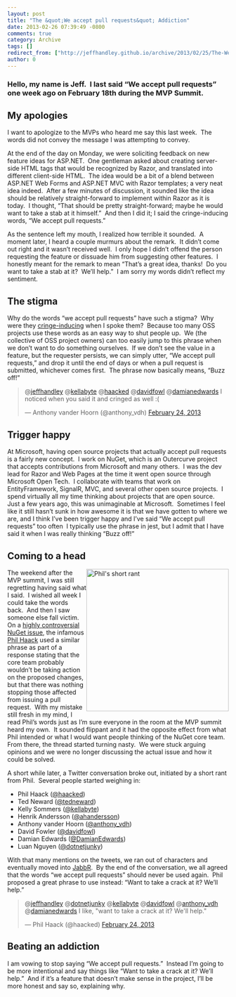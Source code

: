```yaml
---
layout: post
title: "The &quot;We accept pull requests&quot; Addiction"
date: 2013-02-26 07:39:49 -0800
comments: true
category: Archive
tags: []
redirect_from: ["http://jeffhandley.github.io/archive/2013/02/25/The-We-accept-pull-requests-Addiction.aspx", "http://jeffhandley.github.io/archive/2013/02/25/the-we-accept-pull-requests-addiction.aspx"]
author: 0
---
```

<!-- more -->
<h3>Hello, my name is Jeff.  I last said “We accept pull requests” one week ago on February 18th during the MVP Summit.</h3>  <h2>My apologies</h2>  <p>I want to apologize to the MVPs who heard me say this last week.  The words did not convey the message I was attempting to convey.</p>  <p>At the end of the day on Monday, we were soliciting feedback on new feature ideas for ASP.NET.  One gentleman asked about creating server-side HTML tags that would be recognized by Razor, and translated into different client-side HTML.  The idea would be a bit of a blend between ASP.NET Web Forms and ASP.NET MVC with Razor templates; a very neat idea indeed.  After a few minutes of discussion, it sounded like the idea should be relatively straight-forward to implement within Razor as it is today.  I thought, “That should be pretty straight-forward; maybe he would want to take a stab at it himself.”  And then I did it; I said the cringe-inducing words, “We accept pull requests.”</p>  <p>As the sentence left my mouth, I realized how terrible it sounded.  A moment later, I heard a couple murmurs about the remark.  It didn’t come out right and it wasn’t received well.  I only hope I didn’t offend the person requesting the feature or dissuade him from suggesting other features.  I honestly meant for the remark to mean “That’s a great idea, thanks!  Do you want to take a stab at it?  We’ll help.”  I am sorry my words didn’t reflect my sentiment.</p>  <h2>The stigma</h2>  <p>Why do the words “we accept pull requests” have such a stigma?  Why were they <a href="https://twitter.com/anthony_vdh/status/305570942724231168" target="_blank">cringe-inducing</a> when I spoke them?  Because too many OSS projects use these words as an easy way to shut people up.  We (the collective of OSS project owners) can too easily jump to this phrase when we don’t want to do something ourselves.  If we don’t see the value in a feature, but the requester persists, we can simply utter, “We accept pull requests,” and drop it until the end of days or when a pull request is submitted, whichever comes first.  The phrase now basically means, “Buzz off!”</p>

<blockquote class="twitter-tweet"><p>@<a href="https://twitter.com/jeffhandley">jeffhandley</a> @<a href="https://twitter.com/kellabyte">kellabyte</a> @<a href="https://twitter.com/haacked">haacked</a> @<a href="https://twitter.com/davidfowl">davidfowl</a> @<a href="https://twitter.com/damianedwards">damianedwards</a> I noticed when you said it and cringed as well :(</p>— Anthony vander Hoorn (@anthony_vdh) <a href="https://twitter.com/anthony_vdh/status/305570942724231168">February 24, 2013</a></blockquote>
<script async="" src="//platform.twitter.com/widgets.js" charset="utf-8"></script>

<h2>Trigger happy</h2>  <p>At Microsoft, having open source projects that actually accept pull requests is a fairly new concept.  I work on NuGet, which is an Outercurve project that accepts contributions from Microsoft and many others.  I was the dev lead for Razor and Web Pages at the time it went open source through Microsoft Open Tech.  I collaborate with teams that work on EntityFramework, SignalR, MVC, and several other open source projects.  I spend virtually all my time thinking about projects that are open source.  Just a few years ago, this was unimaginable at Microsoft.  Sometimes I feel like it still hasn’t sunk in how awesome it is that we have gotten to where we are, and I think I’ve been trigger happy and I’ve said “We accept pull requests” too often  I typically use the phrase in jest, but I admit that I have said it when I was really thinking “Buzz off!”</p>  <h2>Coming to a head</h2>  <p><a title="View the start of the twitter conversation" href="https://twitter.com/haacked/status/305517043237662721" target="_blank"><img title="Phil's short rant" style="border-left-width: 0px; border-right-width: 0px; border-bottom-width: 0px; margin-left: 0px; display: inline; border-top-width: 0px; margin-right: 0px" border="0" alt="Phil's short rant" align="right" src="http://jeffhandley.com/images/jeffhandley_com/WindowsLiveWriter/DirtyWordsWeacceptpullrequests_F213/image_3.png" width="324" /></a>The weekend after the MVP summit, I was still regretting having said what I said.  I wished all week I could take the words back.  And then I saw someone else fall victim.  On a <a href="https://github.com/NuGet/NuGetGallery/issues/807">highly controversial NuGet issue</a>, the infamous <a href="http://haacked.com" target="_blank">Phil Haack</a> used a similar phrase as part of a response stating that the core team probably wouldn’t be taking action on the proposed changes, but that there was nothing stopping those affected from issuing a pull request.  With my mistake still fresh in my mind, I read Phil’s words just as I’m sure everyone in the room at the MVP summit heard my own.  It sounded flippant and it had the opposite effect from what Phil intended or what I would want people thinking of the NuGet core team.  From there, the thread started turning nasty.  We were stuck arguing opinions and we were no longer discussing the actual issue and how it could be solved.</p>  <p>A short while later, a Twitter conversation broke out, initiated by a short rant from Phil.  Several people started weighing in:</p>  <ul>   <li>Phil Haack (<a href="http://twitter.com/haacked" target="_blank">@haacked</a>) </li>    <li>Ted Neward (<a href="http://twitter.com/tedneward" target="_blank">@tedneward</a>) </li>    <li>Kelly Sommers (<a href="http://twitter.com/kellabyte" target="_blank">@kellabyte</a>) </li>    <li>Henrik Andersson (<a href="http://twitter.com/ahandersson" target="_blank">@ahandersson</a>) </li>    <li>Anthony vander Hoorn ‏(<a href="http://twitter.com/anthony_vdh" target="_blank">@anthony_vdh</a>) </li>    <li>David Fowler (<a href="http://twitter.com/davidfowl" target="_blank">@davidfowl</a>) </li>    <li>Damian Edwards (<a href="http://twitter.com/DamianEdwards" target="_blank">@DamianEdwards</a>) </li>    <li>Luan Nguyen (<a href="http://twitter.com/dotnetjunky" target="_blank">@dotnetjunky</a>) </li> </ul>  <p>With that many mentions on the tweets, we ran out of characters and eventually moved into <a href="https://jabbr.net/#/rooms/oss" target="_blank">JabbR</a>.  By the end of the conversation, we all agreed that the words “we accept pull requests” should never be used again.  Phil proposed a great phrase to use instead: “Want to take a crack at it? We’ll help.”</p>

<blockquote class="twitter-tweet"><p>@<a href="https://twitter.com/jeffhandley">jeffhandley</a> @<a href="https://twitter.com/dotnetjunky">dotnetjunky</a> @<a href="https://twitter.com/kellabyte">kellabyte</a> @<a href="https://twitter.com/davidfowl">davidfowl</a> @<a href="https://twitter.com/anthony_vdh">anthony_vdh</a> @<a href="https://twitter.com/damianedwards">damianedwards</a> I like, "want to take a crack at it? We'll help."</p>— Phil Haack (@haacked) <a href="https://twitter.com/haacked/status/305571607613673472">February 24, 2013</a></blockquote>
<script async="" src="//platform.twitter.com/widgets.js" charset="utf-8"></script>

<h2>Beating an addiction</h2>  <p>I am vowing to stop saying “We accept pull requests.”  Instead I’m going to be more intentional and say things like “Want to take a crack at it? We’ll help.”  And if it’s a feature that doesn’t make sense in the project, I’ll be more honest and say so, explaining why.</p>

